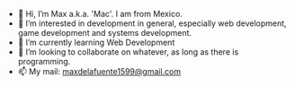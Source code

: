 - 👋 Hi, I’m Max a.k.a. 'Mac'. I am from Mexico.
- 👀 I’m interested in development in general, especially web development, game development and systems development. 
- 🌱 I’m currently learning Web Development
- 💞️ I’m looking to collaborate on whatever, as long as there is programming. 
- 📫 My mail: maxdelafuente1599@gmail.com

